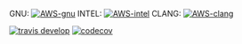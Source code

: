 GNU: [![AWS-gnu](https://codebuild.us-east-1.amazonaws.com/badges?uuid=eyJlbmNyeXB0ZWREYXRhIjoiN2RzbkhSR3o4dm9HN29wRW5laDRMdGlSdGFrNUswWE9pMVJHbmwrQ0EvYWZkNnRjMTFzZWFQL3dUdUpLbmUxNlJXYlFsYmRoaDR5K1NUdCtWNmNvTHFBPSIsIml2UGFyYW1ldGVyU3BlYyI6ImV5OWJFdFRWNWVnMVpwcHEiLCJtYXRlcmlhbFNldFNlcmlhbCI6MX0%3D&branch=develop)](https://console.aws.amazon.com/codesuite/codebuild/projects/automated-testing-oops-gnu/history?region=us-east-1)
INTEL: [![AWS-intel](https://codebuild.us-east-1.amazonaws.com/badges?uuid=eyJlbmNyeXB0ZWREYXRhIjoiWG5KM0dQR3VBNWdVVUdJeURwUjhoOXNWYlBYdnpGR2prLzQ4RXk2ZlkrN2llZ2M4S05MeXdWcERMVFZ2RGIxbTRXZFMvTFM5cTRoamFzV3hYanlZVEVNPSIsIml2UGFyYW1ldGVyU3BlYyI6IjZJVnJYL1Z5VktTQWZzZUkiLCJtYXRlcmlhbFNldFNlcmlhbCI6MX0%3D&branch=develop)](https://console.aws.amazon.com/codesuite/codebuild/projects/automated-testing-oops-intel)
CLANG: [![AWS-clang](https://codebuild.us-east-1.amazonaws.com/badges?uuid=eyJlbmNyeXB0ZWREYXRhIjoiNHdvREpKTnVOT2pneEx6cHpaMjlma3RsUmlLZFQrMmpDR0tNODBrMzA0Z0pFazFKMFloQVc0Q0xkeGRZbW9WSDJ4c2FWSFg0SkZWb1VXVmVQRk5rSTFJPSIsIml2UGFyYW1ldGVyU3BlYyI6InRQckQrWDdaY0l2RkZoWmUiLCJtYXRlcmlhbFNldFNlcmlhbCI6MX0%3D&branch=develop)](https://console.aws.amazon.com/codesuite/codebuild/projects/automated-testing-oops-clang/history?region=us-east-1)

[![travis develop](https://travis-ci.com/JCSDA/oops.svg?token=zswWHqwVimHTBAygfenZ&branch=develop&label=develop&logo=travis)](https://travis-ci.com/JCSDA/oops)
[![codecov](https://codecov.io/gh/JCSDA/oops/branch/develop/graph/badge.svg?token=v3gW3tiAOi)](https://codecov.io/gh/JCSDA/oops)



